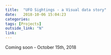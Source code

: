 ```yaml
---
title:  "UFO Sightings - a Visual data story"
date:   2018-10-06 15:04:23
categories:  
tags: [Projects]
outside_link: "N"
link:
---
```

Coming soon - October 15th, 2018
